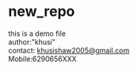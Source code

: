 # new_repo
this is a demo file
<br>
author:"khusi"
<br>
contact: khusishaw2005@gmail.com
<br>
Mobile:6290656XXX
